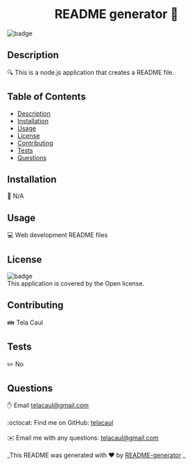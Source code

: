 
<h1 align="center">README generator 👋</h1>
  
![badge](https://img.shields.io/badge/license-Open-brightgreen)<br />
## Description
🔍 This is a node.js application that creates a README file.
## Table of Contents
- [Description](#description)
- [Installation](#installation)
- [Usage](#usage)
- [License](#license)
- [Contributing](#contributing)
- [Tests](#tests)
- [Questions](#questions)
## Installation
💾 N/A
## Usage
💻 Web development README files
## License
![badge](https://img.shields.io/badge/license-Open-brightgreen)
<br />
This application is covered by the Open license. 
## Contributing
👪 Tela Caul
## Tests
✏️ No
## Questions
✋ Email telacaul@gmail.com<br />
<br />
:octocat: Find me on GitHub: [telacaul](https://github.com/telacaul)<br />
<br />
✉️ Email me with any questions: telacaul@gmail.com<br /><br />
_This README was generated with ❤️ by [README-generator](https://github.com/telacaul/node.js_README_generator) _
    